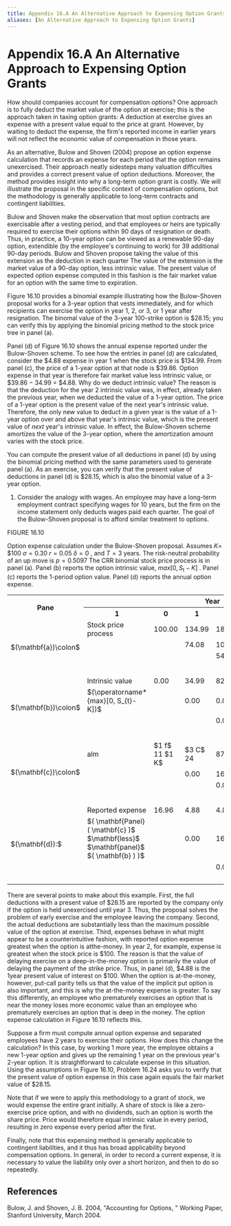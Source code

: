 ```yaml
---
title: Appendix 16.A An Alternative Approach to Expensing Option Grants
aliases: [An Alternative Approach to Expensing Option Grants]
---
```


# Appendix 16.A An Alternative Approach to Expensing Option Grants

How should companies account for compensation options? One approach is to fully deduct the market value of the option at exercise; this is the approach taken in taxing option grants: A deduction at exercise gives an expense with a present value equal to the price at grant. However,  by waiting to deduct the expense,  the firm's reported income in earlier years will not reflect the economic value of compensation in those years.

As an alternative,  Bulow and Shoven (2004) propose an option expense calculation that records an expense for each period that the option remains unexercised. Their approach neatly sidesteps many valuation difficulties and provides a correct present value of option deductions. Moreover,  the method provides insight into why a long-term option grant is costly. We will illustrate the proposal in the specific context of compensation options,  but the methodology is generally applicable to long-term contracts and contingent liabilities.

Bulow and Shoven make the observation that most option contracts are exercisable after a vesting period,  and that employees or heirs are typically required to exercise their options within 90 days of resignation or death. Thus,  in practice,  a 10-year option can be viewed as a renewable 90-day option,  extendible (by the employee's continuing to work) for 39 additional 90-day periods. Bulow and Shoven propose taking the value of this extension as the deduction in each quarter The value of the extension is the market value of a 90-day option,  less intrinsic value. The present value of expected option expense computed in this fashion is the fair market value for an option with the same time to expiration.

Figure 16.10 provides a binomial example illustrating how the Bulow-Shoven proposal works for a 3-year option that vests immediately,  and for which recipients can exercise the option in year 1,  2,  or 3,  or 1 year after resignation. The binomal value of the 3-year 100-strike option is $28.15; you can verify this by applying the binomial pricing method to the stock price tree in panel (a).

Panel (d) of Figure 16.10 shows the annual expense reported under the Bulow-Shoven scheme. To see how the entries in panel (d) are calculated,  consider the $4.88 expense in year 1 when the stock price is $134.99. From panel (c),  the price of a 1-year option at that node is $39.86. Option expense in that year is therefore fair market value less intrinsic value,    or $39.86 − 34.99 = $4.88. Why do we deduct intrinsic value? The reason is that the deduction for the year 2 intrinsic value was,  in effect,  already taken the previous year,  when we deducted the value of a 1-year option. The price of a 1-year option is the present value of the next year's intrinsic value. Therefore,  the only new value to deduct in a given year is the value of a 1-year option over and above that year's intrinsic value,  which is the present value of *next* year's intrinsic value. In effect,  the Bulow-Shoven scheme amortizes the value of the 3-year option,  where the amortization amount varies with the stock price.

You can compute the present value of all deductions in panel (d) by using the binomial pricing method with the same parameters used to generate panel (a). As an exercise,  you can verify that the present value of deductions in panel (d) is $28.15,  which is also the binomial value of a 3-year option.

1. Consider the analogy with wages. An employee may have a long-term employment contract specifying wages for 10 years,  but the firm on the income statement only deducts wages paid each quarter. The goal of the Bulow-Shoven proposal is to afford similar treatment to options.

FIGURE 16.10

Option expense calculation under the Bulow-Shoven proposal. Assumes $K=$ $\$100$ $\sigma=0.30$ $r=0.05$ $\delta=0$ ,      and $T=3$ years. The risk-neutral probability of an up move is $p=0.5097$ The CRR binomial stock price process is in panel (a). Panel (b) reports the option intrinsic value,      $max[0,  S_{\mathrm{t}}-K]$ . Panel (c) reports the 1-period option value. Panel (d) reports the annual option expense.

<table>
	<tbody>
		<tr>
			<th rowspan="2">Pane</th>
			<th> </th>
			<th colspan="4">Year</th>
		</tr>
		<tr>
			<th>1</th>
			<th>0</th>
			<th>1</th>
			<th>2</th>
			<th>3</th>
		</tr>
		<tr>
			<td rowspan="5">$(\mathbf{a})\colon$</td>
			<td>Stock price process</td>
			<td>100.00</td>
			<td>134.99</td>
			<td>182.21</td>
			<td>245.96</td>
		</tr>
		<tr>
			<td> </td>
			<td> </td>
			<td>74.08</td>
			<td>100.00</td>
			<td>134.99</td>
		</tr>
		<tr>
			<td> </td>
			<td> </td>
			<td> </td>
			<td>54.88</td>
			<td>74.08</td>
		</tr>
		<tr>
			<td> </td>
			<td> </td>
			<td> </td>
			<td> </td>
			<td>40.66</td>
		</tr>
		<tr>
			<td> </td>
			<td> </td>
			<td> </td>
			<td> </td>
			<td> </td>
		</tr>
		<tr>
			<td rowspan="5">$(\mathbf{b})\colon$</td>
			<td>Intrinsic value</td>
			<td>0.00</td>
			<td>34.99</td>
			<td>82.21</td>
			<td>145.96</td>
		</tr>
		<tr>
			<td>$(\operatorname*{max}[0,  S_{t}-K])$</td>
			<td> </td>
			<td>0.00</td>
			<td>0.00</td>
			<td>34.99</td>
		</tr>
		<tr>
			<td> </td>
			<td> </td>
			<td> </td>
			<td>0.00</td>
			<td>0.00</td>
		</tr>
		<tr>
			<td> </td>
			<td> </td>
			<td> </td>
			<td> </td>
			<td>0.00</td>
		</tr>
		<tr>
			<td> </td>
			<td> </td>
			<td> </td>
			<td> </td>
			<td> </td>
		</tr>
		<tr>
			<td rowspan="5">$(\mathbf{c})\colon$</td>
			<td>alm</td>
			<td>$1 f$ 11 $1 K$</td>
			<td>$3 C$ 24</td>
			<td>87</td>
			<td> </td>
		</tr>
		<tr>
			<td> </td>
			<td> </td>
			<td>0.00</td>
			<td>16.96</td>
			<td>0.00</td>
		</tr>
		<tr>
			<td> </td>
			<td> </td>
			<td> </td>
			<td>0.00</td>
			<td>0.00</td>
		</tr>
		<tr>
			<td> </td>
			<td> </td>
			<td> </td>
			<td> </td>
			<td>0.00</td>
		</tr>
		<tr>
			<td> </td>
			<td> </td>
			<td> </td>
			<td> </td>
			<td> </td>
		</tr>
		<tr>
			<td rowspan="4">$(\mathbf{d}):$</td>
			<td>Reported expense</td>
			<td>16.96</td>
			<td>4.88</td>
			<td>4.88</td>
			<td>0.00</td>
		</tr>
		<tr>
			<td>$( \mathbf{Panel}( \mathbf{c} )$ $\mathbf{less}$ $\mathbf{panel}$ $( \mathbf{b} ) )$</td>
			<td> </td>
			<td>0.00</td>
			<td>16.96</td>
			<td>0.00</td>
		</tr>
		<tr>
			<td> </td>
			<td> </td>
			<td> </td>
			<td>0.00</td>
			<td>0.00</td>
		</tr>
		<tr>
			<td> </td>
			<td> </td>
			<td> </td>
			<td> </td>
			<td>0.00</td>
		</tr>
	</tbody>
</table>

There are several points to make about this example. First,  the full deductions with a present value of $28.15 are reported by the company only if the option is held unexercised until year 3. Thus,    the proposal solves the problem of early exercise and the employee leaving the company. Second,    the actual deductions are substantially less than the maximum possible value of the option at exercise. Third,    expenses behave in what might appear to be a counterintuitive fashion,    with reported option expense greatest when the option is atthe-money. In year 2,    for example,    expense is greatest when the stock price is $100. The reason is that the value of delaying exercise on a deep-in-the-money option is primarily the value of delaying the payment of the strike price. Thus,  in panel (d),  $4.88 is the 1year present value of interest on $100. When the option is at-the-money,  however,  put-call parity tells us that the value of the implicit put option is also important,  and this is why the at-the-money expense is greater. To say this differently,  an employee who prematurely exercises an option that is near the money loses more economic value than an employee who prematurely exercises an option that is deep in the money. The option expense calculation in Figure 16.10 reflects this.

Suppose a firm must compute annual option expense and separated employees have 2 years to exercise their options. How does this change the calculation? In this case,  by working 1 more year,  the employee obtains a new 1-year option and gives up the remaining 1 year on the previous year's 2-year option. It is straightforward to calculate expense in this situation. Using the assumptions in Figure 16.10,  Problem 16.24 asks you to verify that the present value of option expense in this case again equals the fair market value of $28.15.

Note that if we were to apply this methodology to a grant of stock,  we would expense the entire grant initially. A share of stock is like a zero-exercise price option,  and with no dividends,  such an option is worth the share price. Price would therefore equal intrinsic value in every period,  resulting in zero expense every period after the first.

Finally,  note that this expensing method is generally applicable to contingent liabilities,  and it thus has broad applicability beyond compensation options. In general,  in order to record a current expense,  it is necessary to value the liability only over a short horizon,  and then to do so repeatedly.

## References

Bulow,  J. and Shoven,  J. B. 2004,  "Accounting for Options,  " Working Paper,  Stanford University,  March 2004.